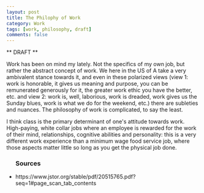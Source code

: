```yaml
---
layout: post
title: The Philophy of Work
category: Work
tags: [work, philosophy, draft]
comments: false
---
```

** DRAFT **


Work has been on mind my lately. Not the specifics of my own job, but rather the abstract concept of work. We here in the US of A take a very ambivalent stance towards it, and even in these polarized views (view 1: work is honorable, it gives us meaning and purpose, you can be remunerated generously for it, the greater work ethic you have the better, etc. and view 2: work is, well, laborious, work is dreaded, work gives us the Sunday blues, work is what we do for the weekend, etc.) there are subleties and nuances. The philosophy of work is complicated, to say the least. 

I think class is the primary determinant of one's attitude towards work. High-paying, white collar jobs where an employee is rewarded for the work of their mind, relationships, cognitive abilities and personality:  this is a very different work experience than a minimum wage food service job, where those aspects matter little so long as you get the physical job done. 

<ul><h3>Sources</h3>
  <li>https://www.jstor.org/stable/pdf/20515765.pdf?seq=1#page_scan_tab_contents</li>
 </ul>
